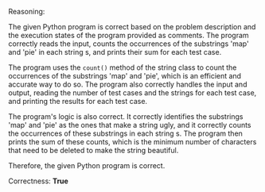 Reasoning:

The given Python program is correct based on the problem description and the execution states of the program provided as comments. The program correctly reads the input, counts the occurrences of the substrings 'map' and 'pie' in each string s, and prints their sum for each test case.

The program uses the `count()` method of the string class to count the occurrences of the substrings 'map' and 'pie', which is an efficient and accurate way to do so. The program also correctly handles the input and output, reading the number of test cases and the strings for each test case, and printing the results for each test case.

The program's logic is also correct. It correctly identifies the substrings 'map' and 'pie' as the ones that make a string ugly, and it correctly counts the occurrences of these substrings in each string s. The program then prints the sum of these counts, which is the minimum number of characters that need to be deleted to make the string beautiful.

Therefore, the given Python program is correct.

Correctness: **True**